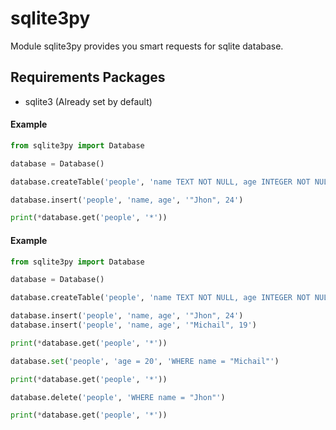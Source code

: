 sqlite3py
=========

Module sqlite3py provides you smart requests for sqlite database.

Requirements Packages
---------------------
- sqlite3 (Already set by default)

#### **Example**

```python
from sqlite3py import Database

database = Database()

database.createTable('people', 'name TEXT NOT NULL, age INTEGER NOT NULL')

database.insert('people', 'name, age', '"Jhon", 24')

print(*database.get('people', '*'))
```

#### **Example**

```python
from sqlite3py import Database

database = Database()

database.createTable('people', 'name TEXT NOT NULL, age INTEGER NOT NULL')

database.insert('people', 'name, age', '"Jhon", 24')
database.insert('people', 'name, age', '"Michail", 19')

print(*database.get('people', '*'))

database.set('people', 'age = 20', 'WHERE name = "Michail"')

print(*database.get('people', '*'))

database.delete('people', 'WHERE name = "Jhon"')

print(*database.get('people', '*'))
```